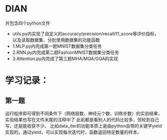 # DIAN
共包含四个python文件
* utils.py内实现了自定义的accuracy/precision/recall/f1_score等评价指标，以及读取数据集、分批使用数据集的功能函数
* 1.MLP.py内完成第一题MNIST数据集分类任务
* 2.RNN.py内完成第二题FashionMNIST数据集分类任务
* 3.Attention.py内完成了第三题MHA/MQA/GQA的实现

# 学习记录：
## 第一题
运行程序即可得到不同条件下（网络层数、神经元个数、训练步数）的实验结果，实验结果也写在文件末尾的注释中了
此前都是看别人的代码比较多，但轮到自己写，还是能收获不少。
比如data_iter的功能本质上是由python自带的关键字yield实现的。通过yield，可以实现每次迭代时，函数返回特定数量的样本。
